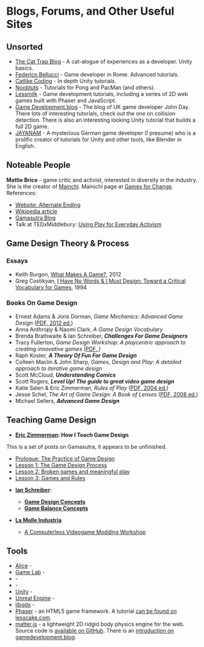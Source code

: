 # Blogs, Forums, and Other Useful Sites

## Unsorted

* [The Cat Trap Blog](https://cattrapstudios.com/blog/) - A cat-alogue of experiences as a developer. Unity basics.
* [Federico Bellucci](https://www.febucci.com) - Game developer in Rome. Advanced tutorials.
* [Catlike Coding](https://catlikecoding.com) - In depth Unity tutorials.
* [Noobtuts](https://noobtuts.com) - Tutorials for Pong and PacMan (and others).
* [Lessmilk](http://www.lessmilk.com) - Game development tutorials, including a series of 2D web games built with Phaser and JavaScript.
* [Game Development.blog](https://www.gamedevelopment.blog) - The blog of UK game developer John Day. There lots of interesting tutorials, check out the one on collision detection. There is also an interesting looking Unity tutorial that builds a full 2D game.
* [JAYANAM](http://jayanam.com) - A mysterious German game developer (I presume) who is a prolific creator of tutorials for Unity and other tools, like Blender in English.

## Noteable People

**Mattie Brice** - game critic and activist, interested in diversity in the industry. She is the creator of [Mainchi](http://www.mattiebrice.com/mainichi/). Mainichi page at [Games for Change](http://www.gamesforchange.org/game/mainichi/). References:
* [Website: Alternate Ending](http://www.mattiebrice.com)
* [Wikipedia article](https://en.wikipedia.org/wiki/Mattie_Brice)
* [Gamasutra Blog](https://www.gamasutra.com/blogs/MattieBrice/900793/)
* Talk at TEDxMiddlebury: [Using Play for Everyday Activism](https://youtu.be/tS4RvkiloHE)

## Game Design Theory & Process

### Essays

* Keith Burgon, [What Makes A Game?](https://www.gamasutra.com/view/feature/167418/what_makes_a_game.php), 2012
* Greg Costikyan, [I Have No Words & I Must Design: Toward a Critical Vocabulary for Games](http://www.costik.com/nowords2002.pdf), 1994

### Books On Game Design

* Ernest Adams & Joris Dorman, *Game Mechanics: Advanced Game Design* ([PDF, 2012 ed.](https://fixnum.org/wim/Game%20Mechanics%20-%20Advanced%20Game%20Design%20-%20E.%20Adams,%20J.%20Dormans%20(New%20Riders,%202012)%20BBS.pdf))
* Anna Anthropy & Naomi Clark, *A Game Design Vocabulary*
* Brenda Brathwaite & Ian Schreiber, ***Challenges For Game Designers***
* Tracy Fullerton, *Game Design Workshop: A playcentric approach to creating innovative games* ([PDF, ]())
* Raph Koster, ***A Theory Of Fun For Game Design***
* Colleen Maclin & John Sharp, *Games, Design and Play: A detailed approach to iterative game design*
* Scott McCloud, ***Understanding Comics***
* Scott Rogers, ***Level Up! The guide to great video game design***
* Katie Salen & Eric Zimmerman, *Rules of Play* ([PDF, 2004 ed.](https://gamifique.files.wordpress.com/2011/11/1-rules-of-play-game-design-fundamentals.pdf))
* Jesse Schel, *The Art of Game Design: A Book of Lenses* ([PDF, 2008 ed.](http://www.sg4adults.eu/files/art-game-design.pdf))
* Michael Sellers, ***Advanced Game Design***

## Teaching Game Design

* **[Eric Zimmerman](http://www.ericzimmerman.com): How I Teach Game Design**

This is a set of posts on Gamasutra, it appears to be unfinished.

  - [Prologue: The Practice of Game Design](https://www.gamasutra.com/blogs/EricZimmerman/20130916/200310/How_I_Teach_Game_Design_prologue.php)
  - [Lesson 1: The Game Design Process](https://www.gamasutra.com/blogs/EricZimmerman/20131019/202710/How_I_Teach_Game_Design_Lesson_1_The_Game_Design_Process.php)
  - [Lesson 2: Broken games and meaningful play](https://www.gamasutra.com/blogs/EricZimmerman/20140811/223107/How_I_Teach_Game_Design_Lesson_2_Broken_games_and_meaningful_play.php)
  - [Lesson 3: Games and Rules](https://www.gamasutra.com/blogs/EricZimmerman/20140826/224202/How_I_Teach_game_Design_Lesson_3_Games_and_Rules_.php)
  
* **[Ian Schreiber](http://teachingdesign.blogspot.com):**
  - **[Game Design Concepts](https://gamedesignconcepts.wordpress.com)**
  - **[Game Balance Concepts](https://gamebalanceconcepts.wordpress.com)**
  
* **[La Molle Industria](http://www.molleindustria.org)**
  - [A Computerless Videogame Modding Workshop](http://www.molleindustria.org/blog/a-computerless-videogame-modding-workshop/)

## Tools

* [Alice]() - 
* [Game Lab]() - 
* []() - 
* []() - 
* [Unity]() - 
* [Unreal Engine]() - 
* [libgdx]() - 
* [Phaser](https://phaser.io) - an HTML5 game framework. A tutorial [can be found on lesscake.com](https://www.lesscake.com/phaser-game-tutorial).
* [matter.js](http://brm.io/matter-js/) - a lightweight 2D ridgid body physics engine for the web. Source code is [available on GitHub](https://github.com/liabru/matter-js). There is an [introduction on gamedevelopment.blog](https://www.gamedevelopment.blog/matter-js-basics-developing-games/).
